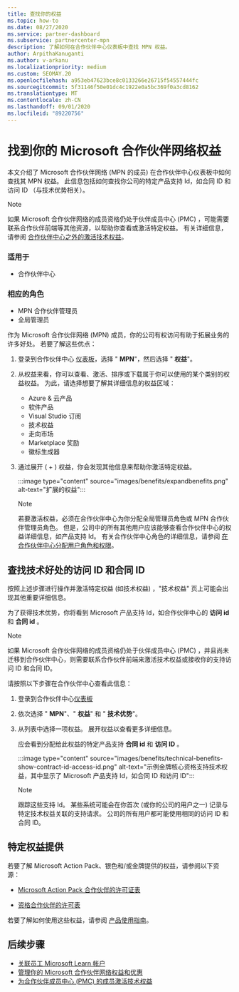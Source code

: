 ```yaml
---
title: 查找你的权益
ms.topic: how-to
ms.date: 08/27/2020
ms.service: partner-dashboard
ms.subservice: partnercenter-mpn
description: 了解如何在合作伙伴中心仪表板中查找 MPN 权益。
author: ArpithaKanuganti
ms.author: v-arkanu
ms.localizationpriority: medium
ms.custom: SEOMAY.20
ms.openlocfilehash: a953eb47623bce8c0133266e26715f54557444fc
ms.sourcegitcommit: 5f31146f50e01dc4c1922e0a5bc369f0a3cd8162
ms.translationtype: MT
ms.contentlocale: zh-CN
ms.lasthandoff: 09/01/2020
ms.locfileid: "89220756"
---
```

# <a name="locate-your-microsoft-partner-network-benefits"></a>找到你的 Microsoft 合作伙伴网络权益 

本文介绍了 Microsoft 合作伙伴网络 (MPN 的成员) 在合作伙伴中心仪表板中如何查找其 MPN 权益。 此信息包括如何查找你公司的特定产品支持 Id，如合同 ID 和访问 ID （与技术优势相关）。

>[!NOTE]
> 如果 Microsoft 合作伙伴网络的成员资格仍处于伙伴成员中心 (PMC) ，可能需要联系合作伙伴前端等其他资源，以帮助你查看或激活特定权益。 有关详细信息，请参阅 [合作伙伴中心之外的激活技术权益](partner-membership-center-tech-benefits-activate.md)。

### <a name="applies-to"></a>适用于

- 合作伙伴中心

### <a name="appropriate-roles"></a>相应的角色

- MPN 合作伙伴管理员
- 全局管理员

作为 Microsoft 合作伙伴网络 (MPN) 成员，你的公司有权访问有助于拓展业务的许多好处。 若要了解这些优点：

1. 登录到合作伙伴中心 [仪表板](https://partner.microsoft.com/dashboard/home)，选择 " **MPN**"，然后选择 " **权益**"。

2. 从权益来看，你可以查看、激活、排序或下载属于你可以使用的某个类别的权益权益。 为此，请选择想要了解其详细信息的权益区域：

   - Azure & 云产品
   - 软件产品
   - Visual Studio 订阅
   - 技术权益
   - 走向市场
   - Marketplace 奖励
   - 徽标生成器

3. 通过展开 ( + ) 权益，你会发现其他信息来帮助你激活特定权益。

   :::image type="content" source="images/benefits/expandbenefits.png" alt-text="扩展的权益":::

   > [!NOTE]
   > 若要激活权益，必须在合作伙伴中心为你分配全局管理员角色或 MPN 合作伙伴管理员角色。 但是，公司中的所有其他用户应该能够查看合作伙伴中心的权益详细信息，如产品支持 Id。 有关合作伙伴中心角色的详细信息，请参阅 [在合作伙伴中心分配用户角色和权限](permissions-overview.md)。

## <a name="find-access-id-and-contract-id-for-technical-benefits"></a>查找技术好处的访问 ID 和合同 ID

按照上述步骤进行操作并激活特定权益 (如技术权益) ，"技术权益" 页上可能会出现其他重要详细信息。

为了获得技术优势，你将看到 Microsoft 产品支持 Id，如合作伙伴中心的 **访问 id** 和 **合同 id** 。

>[!NOTE]
> 如果 Microsoft 合作伙伴网络的成员资格仍处于伙伴成员中心 (PMC) ，并且尚未迁移到合作伙伴中心，则需要联系合作伙伴前端来激活技术权益或接收你的支持访问 ID 和合同 ID。

 请按照以下步骤在合作伙伴中心查看此信息：

1. 登录到合作伙伴中心[仪表板](https://partner.microsoft.com/dashboard/home)

2. 依次选择 " **MPN**"、" **权益**" 和 " **技术优势**"。

3. 从列表中选择一项权益。 展开权益以查看更多详细信息。 

   应会看到分配给此权益的特定产品支持 **合同 id** 和 **访问 ID** 。  

   :::image type="content" source="images/benefits/technical-benefits-show-contract-id-access-id.png" alt-text="示例金牌核心资格支持技术权益，其中显示了 Microsoft 产品支持 Id，如合同 ID 和访问 ID":::

   > [!NOTE]
   > 跟踪这些支持 Id。 某些系统可能会在你首次 (或你的公司的用户之一) 记录与特定技术权益关联的支持请求。 公司的所有用户都可能使用相同的访问 ID 和合同 ID。

## <a name="specific-benefit-offers"></a>特定权益提供

若要了解 Microsoft Action Pack、银色和/或金牌提供的权益，请参阅以下资源：

- [Microsoft Action Pack 合作伙伴的许可证表](https://assetsprod.microsoft.com/mpn/MPN-MAPS-Software-IUR-License-Table.xlsx)

- [资格合作伙伴的许可表](https://assetsprod.microsoft.com/mpn-maps-software-iur-competency-license-table.docx)

若要了解如何使用这些权益，请参阅 [产品使用指南](https://assets.microsoft.com/MPN-MAPS-Product-Usage-Guide.pdf)。

## <a name="next-steps"></a>后续步骤

- [关联员工 Microsoft Learn 帐户](ms-learn-associate.md)
- [管理你的 Microsoft 合作伙伴网络权益和优惠](manage-your-partner-network-benefits.md)
- [为合作伙伴成员中心 (PMC) 的成员激活技术权益 ](partner-membership-center-tech-benefits-activate.md)